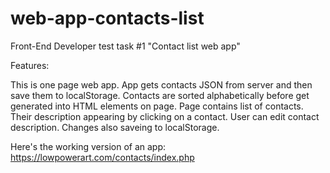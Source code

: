 # web-app-contacts-list
Front-End Developer test task #1 "Contact list web app"

Features:

This is one page web app.
App gets contacts JSON from server and then save them to localStorage.
Contacts are sorted alphabetically before get generated into HTML elements on page.
Page contains list of contacts. Their description appearing by clicking on a contact.
User can edit contact description. Changes also saveing to localStorage.

Here's the working version of an app:
https://lowpowerart.com/contacts/index.php
